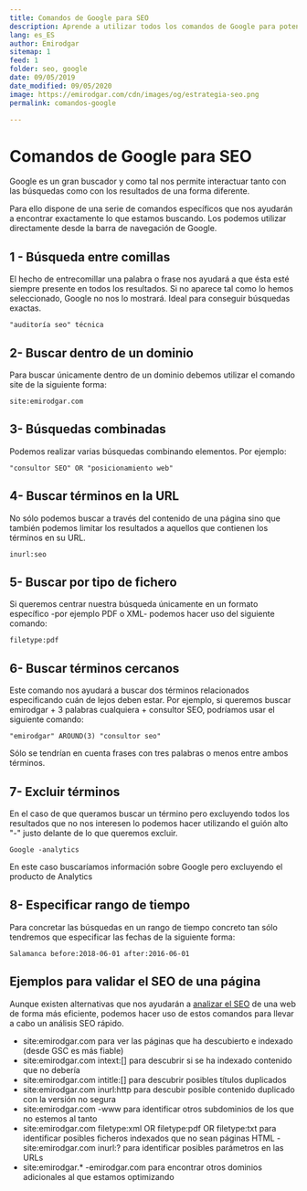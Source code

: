 ```yaml
---
title: Comandos de Google para SEO
description: Aprende a utilizar todos los comandos de Google para potenciar el SEO de tu página
lang: es_ES
author: Emirodgar
sitemap: 1
feed: 1
folder: seo, google
date: 09/05/2019
date_modified: 09/05/2020
image: https://emirodgar.com/cdn/images/og/estrategia-seo.png
permalink: comandos-google

---
```


# Comandos de Google para SEO

Google es un gran buscador y como tal nos permite interactuar tanto con las búsquedas como con los resultados de una forma diferente.

Para ello dispone de una serie de comandos específicos que nos ayudarán a encontrar exactamente lo que estamos buscando. Los podemos utilizar directamente desde la barra de navegación de Google.

## 1 - Búsqueda entre comillas

El hecho de entrecomillar una palabra o frase nos ayudará a que ésta esté siempre presente en todos los resultados. Si no aparece tal como lo hemos seleccionado, Google no nos lo mostrará. Ideal para conseguir búsquedas exactas.

```
"auditoría seo" técnica
```

## 2- Buscar dentro de un dominio

Para buscar únicamente dentro de un dominio debemos utilizar el comando site de la siguiente forma:

```
site:emirodgar.com
```

## 3- Búsquedas combinadas

Podemos realizar varias búsquedas combinando elementos. Por ejemplo:

```
"consultor SEO" OR "posicionamiento web"
```

## 4- Buscar términos en la URL

No sólo podemos buscar a través del contenido de una página sino que también podemos limitar los resultados a aquellos que contienen los términos en su URL.

```
inurl:seo
```

## 5- Buscar por tipo de fichero

Si queremos centrar nuestra búsqueda únicamente en un formato específico -por ejemplo PDF o XML- podemos hacer uso del siguiente comando:
```
filetype:pdf
```

## 6- Buscar términos cercanos

Este comando nos ayudará a buscar dos términos relacionados especificando cuán de lejos deben estar. Por ejemplo, si queremos buscar emirodgar + 3 palabras cualquiera + consultor SEO, podríamos usar el siguiente comando:
 
```
"emirodgar" AROUND(3) "consultor seo"
```

Sólo se tendrían en cuenta frases con tres palabras o menos entre ambos términos.

## 7- Excluir términos

En el caso de que queramos buscar un término pero excluyendo todos los resultados que no nos interesen lo podemos hacer utilizando el guión alto "-" justo delante de lo que queremos excluir.
```
Google -analytics
```
En este caso buscaríamos información sobre Google pero excluyendo el producto de Analytics

## 8- Especificar rango de tiempo

Para concretar las búsquedas en un rango de tiempo concreto tan sólo tendremos que especificar las fechas de la siguiente forma:

```
Salamanca before:2018-06-01 after:2016-06-01
```

## Ejemplos para validar el SEO de una página

Aunque existen alternativas que nos ayudarán a [analizar el SEO](factores-seo) de una web de forma más eficiente, podemos hacer uso de estos comandos para llevar a cabo un análisis SEO rápido.

- site:emirodgar.com para ver las páginas que ha descubierto e indexado (desde GSC es más fiable)
- site:emirodgar.com intext:[] para descubrir si se ha indexado contenido que no debería
- site:emirodgar.com intitle:[] para descubrir posibles títulos duplicados
- site:emirodgar.com inurl:http para descubir posible contenido duplicado con la versión no segura
- site:emirodgar.com -www para identificar otros subdominios de los que no estemos al tanto
- site:emirodgar.com filetype:xml OR filetype:pdf OR filetype:txt para identificar posibles ficheros indexados que no sean páginas HTML
-site:emirodgar.com inurl:? para identificar posibles parámetros en las URLs
- site:emirodgar.* -emirodgar.com para encontrar otros dominios adicionales al que estamos optimizando
<!--stackedit_data:
eyJoaXN0b3J5IjpbLTU3ODYzODI2NCw2NjI4MzQxMTFdfQ==
-->